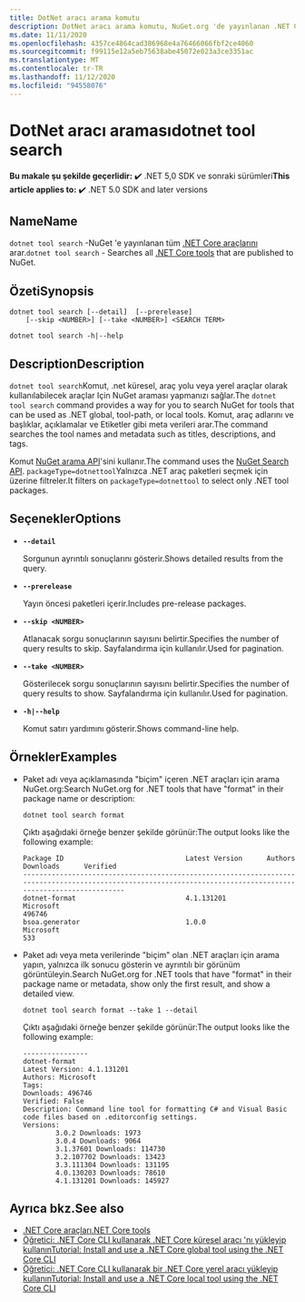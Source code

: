 ```yaml
---
title: DotNet aracı arama komutu
description: DotNet aracı arama komutu, NuGet.org 'de yayınlanan .NET Core araçlarını arar.
ms.date: 11/11/2020
ms.openlocfilehash: 4357ce4864cad386968e4a76466066fbf2ce4060
ms.sourcegitcommit: f99115e12a5eb75638abe45072e023a3ce3351ac
ms.translationtype: MT
ms.contentlocale: tr-TR
ms.lasthandoff: 11/12/2020
ms.locfileid: "94558076"
---
```

# <a name="dotnet-tool-search"></a><span data-ttu-id="b6b6c-103">DotNet aracı araması</span><span class="sxs-lookup"><span data-stu-id="b6b6c-103">dotnet tool search</span></span>

<span data-ttu-id="b6b6c-104">**Bu makale şu şekilde geçerlidir:** ✔️ .NET 5,0 SDK ve sonraki sürümleri</span><span class="sxs-lookup"><span data-stu-id="b6b6c-104">**This article applies to:** ✔️ .NET 5.0 SDK and later versions</span></span>

## <a name="name"></a><span data-ttu-id="b6b6c-105">Name</span><span class="sxs-lookup"><span data-stu-id="b6b6c-105">Name</span></span>

<span data-ttu-id="b6b6c-106">`dotnet tool search` -NuGet 'e yayınlanan tüm [.NET Core araçlarını](global-tools.md) arar.</span><span class="sxs-lookup"><span data-stu-id="b6b6c-106">`dotnet tool search` - Searches all [.NET Core tools](global-tools.md) that are published to NuGet.</span></span>

## <a name="synopsis"></a><span data-ttu-id="b6b6c-107">Özeti</span><span class="sxs-lookup"><span data-stu-id="b6b6c-107">Synopsis</span></span>

```dotnetcli
dotnet tool search [--detail]  [--prerelease]
    [--skip <NUMBER>] [--take <NUMBER>] <SEARCH TERM>

dotnet tool search -h|--help
```

## <a name="description"></a><span data-ttu-id="b6b6c-108">Description</span><span class="sxs-lookup"><span data-stu-id="b6b6c-108">Description</span></span>

<span data-ttu-id="b6b6c-109">`dotnet tool search`Komut, .net küresel, araç yolu veya yerel araçlar olarak kullanılabilecek araçlar Için NuGet araması yapmanızı sağlar.</span><span class="sxs-lookup"><span data-stu-id="b6b6c-109">The `dotnet tool search` command provides a way for you to search NuGet for tools that can be used as .NET global, tool-path, or local tools.</span></span> <span data-ttu-id="b6b6c-110">Komut, araç adlarını ve başlıklar, açıklamalar ve Etiketler gibi meta verileri arar.</span><span class="sxs-lookup"><span data-stu-id="b6b6c-110">The command searches the tool names and metadata such as titles, descriptions, and tags.</span></span>

<span data-ttu-id="b6b6c-111">Komut [NuGet arama API](/nuget/api/search-query-service-resource#search-for-packages)'sini kullanır.</span><span class="sxs-lookup"><span data-stu-id="b6b6c-111">The command uses the [NuGet Search API](/nuget/api/search-query-service-resource#search-for-packages).</span></span> <span data-ttu-id="b6b6c-112">`packageType=dotnettool`Yalnızca .NET araç paketleri seçmek için üzerine filtreler.</span><span class="sxs-lookup"><span data-stu-id="b6b6c-112">It filters on `packageType=dotnettool` to select only .NET tool packages.</span></span>

## <a name="options"></a><span data-ttu-id="b6b6c-113">Seçenekler</span><span class="sxs-lookup"><span data-stu-id="b6b6c-113">Options</span></span>

- **`--detail`**

  <span data-ttu-id="b6b6c-114">Sorgunun ayrıntılı sonuçlarını gösterir.</span><span class="sxs-lookup"><span data-stu-id="b6b6c-114">Shows detailed results from the query.</span></span>

- **`--prerelease`**

  <span data-ttu-id="b6b6c-115">Yayın öncesi paketleri içerir.</span><span class="sxs-lookup"><span data-stu-id="b6b6c-115">Includes pre-release packages.</span></span>

- **`--skip <NUMBER>`**

  <span data-ttu-id="b6b6c-116">Atlanacak sorgu sonuçlarının sayısını belirtir.</span><span class="sxs-lookup"><span data-stu-id="b6b6c-116">Specifies the number of query results to skip.</span></span> <span data-ttu-id="b6b6c-117">Sayfalandırma için kullanılır.</span><span class="sxs-lookup"><span data-stu-id="b6b6c-117">Used for pagination.</span></span>

- **`--take <NUMBER>`**

  <span data-ttu-id="b6b6c-118">Gösterilecek sorgu sonuçlarının sayısını belirtir.</span><span class="sxs-lookup"><span data-stu-id="b6b6c-118">Specifies the number of query results to show.</span></span> <span data-ttu-id="b6b6c-119">Sayfalandırma için kullanılır.</span><span class="sxs-lookup"><span data-stu-id="b6b6c-119">Used for pagination.</span></span>

- **`-h|--help`**

  <span data-ttu-id="b6b6c-120">Komut satırı yardımını gösterir.</span><span class="sxs-lookup"><span data-stu-id="b6b6c-120">Shows command-line help.</span></span>

## <a name="examples"></a><span data-ttu-id="b6b6c-121">Örnekler</span><span class="sxs-lookup"><span data-stu-id="b6b6c-121">Examples</span></span>

- <span data-ttu-id="b6b6c-122">Paket adı veya açıklamasında "biçim" içeren .NET araçları için arama NuGet.org:</span><span class="sxs-lookup"><span data-stu-id="b6b6c-122">Search NuGet.org for .NET tools that have "format" in their package name or description:</span></span>

  ```dotnetcli
  dotnet tool search format
  ```

  <span data-ttu-id="b6b6c-123">Çıktı aşağıdaki örneğe benzer şekilde görünür:</span><span class="sxs-lookup"><span data-stu-id="b6b6c-123">The output looks like the following example:</span></span>

  ```output
  Package ID                              Latest Version      Authors                                                                     Downloads      Verified
  ---------------------------------------------------------------------------------------------------------------------------------------------------------------
  dotnet-format                           4.1.131201          Microsoft                                                                   496746
  bsoa.generator                          1.0.0               Microsoft                                                                   533
  ```

- <span data-ttu-id="b6b6c-124">Paket adı veya meta verilerinde "biçim" olan .NET araçları için arama yapın, yalnızca ilk sonucu gösterin ve ayrıntılı bir görünüm görüntüleyin.</span><span class="sxs-lookup"><span data-stu-id="b6b6c-124">Search NuGet.org for .NET tools that have "format" in their package name or metadata, show only the first result, and show a detailed view.</span></span>

  ```dotnetcli
  dotnet tool search format --take 1 --detail
  ```

  <span data-ttu-id="b6b6c-125">Çıktı aşağıdaki örneğe benzer şekilde görünür:</span><span class="sxs-lookup"><span data-stu-id="b6b6c-125">The output looks like the following example:</span></span>

  ```output
  ----------------
  dotnet-format
  Latest Version: 4.1.131201
  Authors: Microsoft
  Tags:
  Downloads: 496746
  Verified: False
  Description: Command line tool for formatting C# and Visual Basic code files based on .editorconfig settings.
  Versions:
          3.0.2 Downloads: 1973
          3.0.4 Downloads: 9064
          3.1.37601 Downloads: 114730
          3.2.107702 Downloads: 13423
          3.3.111304 Downloads: 131195
          4.0.130203 Downloads: 78610
          4.1.131201 Downloads: 145927
  ```

## <a name="see-also"></a><span data-ttu-id="b6b6c-126">Ayrıca bkz.</span><span class="sxs-lookup"><span data-stu-id="b6b6c-126">See also</span></span>

- [<span data-ttu-id="b6b6c-127">.NET Core araçları</span><span class="sxs-lookup"><span data-stu-id="b6b6c-127">.NET Core tools</span></span>](global-tools.md)
- [<span data-ttu-id="b6b6c-128">Öğretici: .NET Core CLI kullanarak .NET Core küresel aracı 'nı yükleyip kullanın</span><span class="sxs-lookup"><span data-stu-id="b6b6c-128">Tutorial: Install and use a .NET Core global tool using the .NET Core CLI</span></span>](global-tools-how-to-use.md)
- [<span data-ttu-id="b6b6c-129">Öğretici: .NET Core CLI kullanarak bir .NET Core yerel aracı yükleyip kullanın</span><span class="sxs-lookup"><span data-stu-id="b6b6c-129">Tutorial: Install and use a .NET Core local tool using the .NET Core CLI</span></span>](local-tools-how-to-use.md)
